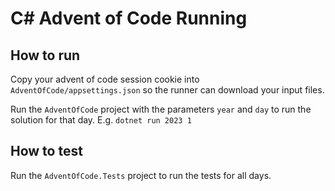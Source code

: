 # C# Advent of Code Running

## How to run
Copy your advent of code session cookie into `AdventOfCode/appsettings.json` so the runner can download your input files.

Run the `AdventOfCode` project with the parameters `year` and `day` to run the solution for that day. E.g. `dotnet run 2023 1`

## How to test
Run the `AdventOfCode.Tests` project to run the tests for all days.

